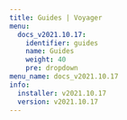 ```yaml
---
title: Guides | Voyager
menu:
  docs_v2021.10.17:
    identifier: guides
    name: Guides
    weight: 40
    pre: dropdown
menu_name: docs_v2021.10.17
info:
  installer: v2021.10.17
  version: v2021.10.17
---
```


